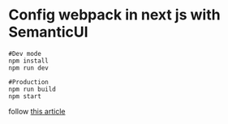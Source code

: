 # Config webpack in next js with SemanticUI

```
#Dev mode
npm install
npm run dev 

#Production
npm run build
npm start
```

follow [this article](https://medium.com/webmonkeys/webpack-2-semantic-ui-theming-a216ddf60daf)
